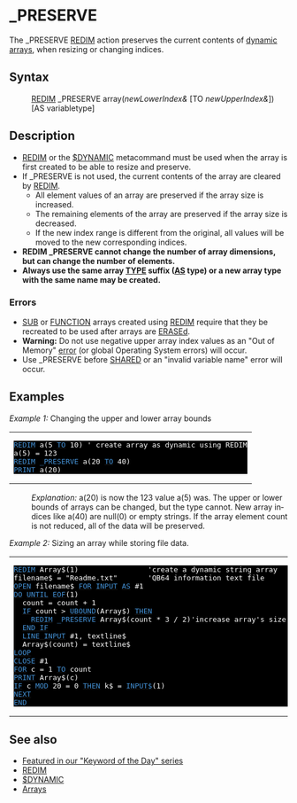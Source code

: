 <style>pre.codeide, pre.outputfixed, .outputcrt0 { background-color: #000 !important; color: #FFF !important; }</style><!DOCTYPE html>
<html class="client-nojs" dir="ltr" lang="en">
<head>
<title>_PRESERVE - QB64 Phoenix Edition Wiki</title>
</head>
<body class="mediawiki ltr sitedir-ltr mw-hide-empty-elt ns-0 ns-subject page-PRESERVE rootpage-PRESERVE skin-vector action-view skin-vector-legacy vector-feature-language-in-header-enabled vector-feature-language-in-main-page-header-disabled vector-feature-language-alert-in-sidebar-disabled vector-feature-sticky-header-disabled vector-feature-sticky-header-edit-disabled vector-feature-table-of-contents-disabled vector-feature-visual-enhancement-next-disabled">
<div class="mw-body" id="content" role="main">
<a id="top"></a>
<h1 class="firstHeading mw-first-heading" id="firstHeading">_PRESERVE</h1>
<div class="vector-body" id="bodyContent">
<div class="mw-body-content mw-content-ltr" dir="ltr" id="mw-content-text" lang="en"><div class="mw-parser-output"><p>The <a class="mw-selflink selflink">_PRESERVE</a> <a href="REDIM" title="REDIM">REDIM</a> action preserves the current contents of <a href="$DYNAMIC" title="$DYNAMIC">dynamic</a> <a href="Arrays" title="Arrays">arrays</a>, when resizing or changing indices.
</p>
<h2><span class="mw-headline" id="Syntax">Syntax</span></h2>
<dl><dd><a href="REDIM" title="REDIM">REDIM</a> <a class="mw-selflink selflink">_PRESERVE</a> array(<i>newLowerIndex&amp;</i> [TO <i>newUpperIndex&amp;</i>]) [AS variabletype]</dd></dl>
<p>
</p>
<h2><span class="mw-headline" id="Description">Description</span></h2>
<ul><li><a href="REDIM" title="REDIM">REDIM</a> or the <a href="$DYNAMIC" title="$DYNAMIC">$DYNAMIC</a> metacommand must be used when the array is first created to be able to resize and preserve.</li>
<li>If <a class="mw-selflink selflink">_PRESERVE</a> is not used, the current contents of the array are cleared by <a href="REDIM" title="REDIM">REDIM</a>.
<ul><li>All element values of an array are preserved if the array size is increased.</li>
<li>The remaining elements of the array are preserved if the array size is decreased.</li>
<li>If the new index range is different from the original, all values will be moved to the new corresponding indices.</li></ul></li>
<li><b>REDIM <a class="mw-selflink selflink">_PRESERVE</a> cannot change the number of array dimensions, but can change the number of elements.</b></li>
<li><b>Always use the same array <a href="TYPE" title="TYPE">TYPE</a> suffix (<a href="AS" title="AS">AS</a> type) or a new array type with the same name may be created.</b></li></ul>
<h3><span class="mw-headline" id="Errors">Errors</span></h3>
<ul><li><a href="SUB" title="SUB">SUB</a> or <a href="FUNCTION" title="FUNCTION">FUNCTION</a> arrays created using <a href="REDIM" title="REDIM">REDIM</a> require that they be recreated to be used after arrays are <a href="ERASE" title="ERASE">ERASEd</a>.</li>
<li><b>Warning:</b> Do not use negative upper array index values as an "Out of Memory" <a href="ERROR_Codes" title="ERROR Codes">error</a> (or global Operating System errors) will occur.<b></b></li>
<li>Use <a class="mw-selflink selflink">_PRESERVE</a> before <a href="SHARED" title="SHARED">SHARED</a> or an "invalid variable name" error will occur.</li></ul>
<p>
</p>
<h2><span class="mw-headline" id="Examples">Examples</span></h2>
<p><i>Example 1:</i> Changing the upper and lower array bounds
</p>
<table cellpadding="15px" width="100%">
<tbody><tr>
<td><pre class="codeide"><a href="REDIM" title="REDIM"><span style="color:#4593D8;">REDIM</span></a> a(5 <a href="TO" title="TO"><span style="color:#4593D8;">TO</span></a> 10) ' create array as dynamic using REDIM
a(5) = 123
<a href="REDIM" title="REDIM"><span style="color:#4593D8;">REDIM</span></a> <a class="mw-selflink selflink"><span style="color:#4593D8;">_PRESERVE</span></a> a(20 <a href="TO" title="TO"><span style="color:#4593D8;">TO</span></a> 40)
<a href="PRINT" title="PRINT"><span style="color:#4593D8;">PRINT</span></a> a(20)
</pre>
</td></tr></tbody></table>
<dl><dd><i>Explanation:</i> a(20) is now the 123 value a(5) was. The upper or lower bounds of arrays can be changed, but the type cannot. New array indices like a(40) are null(0) or empty strings. If the array element count is not reduced, all of the data will be preserved.</dd></dl>
<p>
<i>Example 2:</i> Sizing an array while storing file data.
</p>
<table cellpadding="15px" width="100%">
<tbody><tr>
<td><pre class="codeide"><a href="REDIM" title="REDIM"><span style="color:#4593D8;">REDIM</span></a> Array$(1)                'create a dynamic string array
filename$ = "Readme.txt"       'QB64 information text file
<a href="OPEN" title="OPEN"><span style="color:#4593D8;">OPEN</span></a> filename$ <a class="mw-redirect" href="FOR_(file_statement)" title="FOR (file statement)"><span style="color:#4593D8;">FOR</span></a> <a class="mw-redirect" href="INPUT_(file_mode)" title="INPUT (file mode)"><span style="color:#4593D8;">INPUT</span></a> <a href="AS" title="AS"><span style="color:#4593D8;">AS</span></a> #1
<a class="mw-redirect" href="DO" title="DO"><span style="color:#4593D8;">DO</span></a> <a href="UNTIL" title="UNTIL"><span style="color:#4593D8;">UNTIL</span></a> <a href="EOF" title="EOF"><span style="color:#4593D8;">EOF</span></a>(1)
  count = count + 1
  <a class="mw-redirect" href="IF" title="IF"><span style="color:#4593D8;">IF</span></a> count &gt; <a href="UBOUND" title="UBOUND"><span style="color:#4593D8;">UBOUND</span></a>(Array$) <a href="THEN" title="THEN"><span style="color:#4593D8;">THEN</span></a>
    <a href="REDIM" title="REDIM"><span style="color:#4593D8;">REDIM</span></a> <a class="mw-selflink selflink"><span style="color:#4593D8;">_PRESERVE</span></a> Array$(count * 3 / 2)'increase array's size by 50% without losing data
  <a class="mw-redirect" href="END_IF" title="END IF"><span style="color:#4593D8;">END IF</span></a>
  <a href="LINE_INPUT_(file_statement)" title="LINE INPUT (file statement)"><span style="color:#4593D8;">LINE INPUT</span></a> #1, textline$
  Array$(count) = textline$
<a href="LOOP" title="LOOP"><span style="color:#4593D8;">LOOP</span></a>
<a href="CLOSE" title="CLOSE"><span style="color:#4593D8;">CLOSE</span></a> #1
<a href="FOR...NEXT" title="FOR...NEXT"><span style="color:#4593D8;">FOR</span></a> c = 1 <a href="TO" title="TO"><span style="color:#4593D8;">TO</span></a> count
<a href="PRINT" title="PRINT"><span style="color:#4593D8;">PRINT</span></a> Array$(c)
<a href="IF...THEN" title="IF...THEN"><span style="color:#4593D8;">IF</span></a> c <a href="MOD" title="MOD"><span style="color:#4593D8;">MOD</span></a> 20 = 0 <a href="THEN" title="THEN"><span style="color:#4593D8;">THEN</span></a> k$ = <a href="INPUT$" title="INPUT$"><span style="color:#4593D8;">INPUT$</span></a>(1)
<a href="NEXT" title="NEXT"><span style="color:#4593D8;">NEXT</span></a>
<a href="END" title="END"><span style="color:#4593D8;">END</span></a>
</pre>
</td></tr></tbody></table>
<p>
</p>
<h2><span class="mw-headline" id="See_also">See also</span></h2>
<ul><li><a class="external text" href="https://qb64phoenix.com/forum/showthread.php?tid=1111" rel="nofollow">Featured in our "Keyword of the Day" series</a></li>
<li><a href="REDIM" title="REDIM">REDIM</a></li>
<li><a href="$DYNAMIC" title="$DYNAMIC">$DYNAMIC</a></li>
<li><a href="Arrays" title="Arrays">Arrays</a></li></ul>
<p>
</p>
<!-- 
NewPP limit report
Cached time: 20240715034433
Cache expiry: 86400
Reduced expiry: false
Complications: [show‐toc]
CPU time usage: 0.032 seconds
Real time usage: 0.038 seconds
Preprocessor visited node count: 280/1000000
Post‐expand include size: 2406/2097152 bytes
Template argument size: 368/2097152 bytes
Highest expansion depth: 3/100
Expensive parser function count: 0/100
Unstrip recursion depth: 0/20
Unstrip post‐expand size: 0/5000000 bytes
-->
<!--
Transclusion expansion time report (%,ms,calls,template)
100.00%   18.094      1 -total
 14.96%    2.707     32 Template:Cl
 10.45%    1.890      1 Template:PageSeeAlso
 10.42%    1.886      1 Template:PageNavigation
  9.87%    1.786      1 Template:PageSyntax
  9.67%    1.750      2 Template:Parameter
  8.74%    1.581      1 Template:PageDescription
  8.00%    1.447      1 Template:PageExamples
  7.91%    1.431      2 Template:CodeStart
  7.47%    1.351      2 Template:CodeEnd
-->
<!-- Saved in parser cache with key qb64pnix_mw19894-mwmb_:pcache:idhash:247-0!canonical and timestamp 20240715034433 and revision id 8887.
 -->
</div>
</div>
</div>
</div>
</body>
</html>